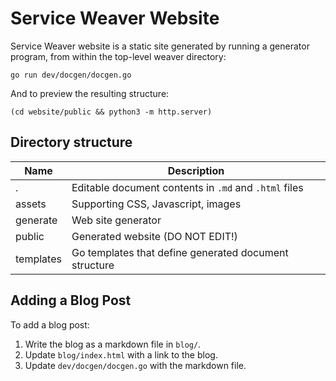 # Service Weaver Website

Service Weaver website is a static site generated by running a generator
program, from within the top-level weaver directory:

```console
go run dev/docgen/docgen.go
```

And to preview the resulting structure:

```console
(cd website/public && python3 -m http.server)
```

## Directory structure

| Name         | Description |
| ------------ | ----------- |
| .            | Editable document contents in `.md` and `.html` files |
| assets       | Supporting CSS, Javascript, images |
| generate     | Web site generator |
| public       | Generated website (DO NOT EDIT!) |
| templates    | Go templates that define generated document structure |

## Adding a Blog Post

To add a blog post:

1. Write the blog as a markdown file in `blog/`.
2. Update `blog/index.html` with a link to the blog.
2. Update `dev/docgen/docgen.go` with the markdown file.
